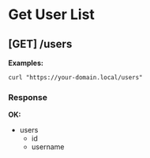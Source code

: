 # Get User List

## [GET] /users

**Examples:**

```
curl "https://your-domain.local/users"
```

### Response

**OK:**

* users
  * id
  * username